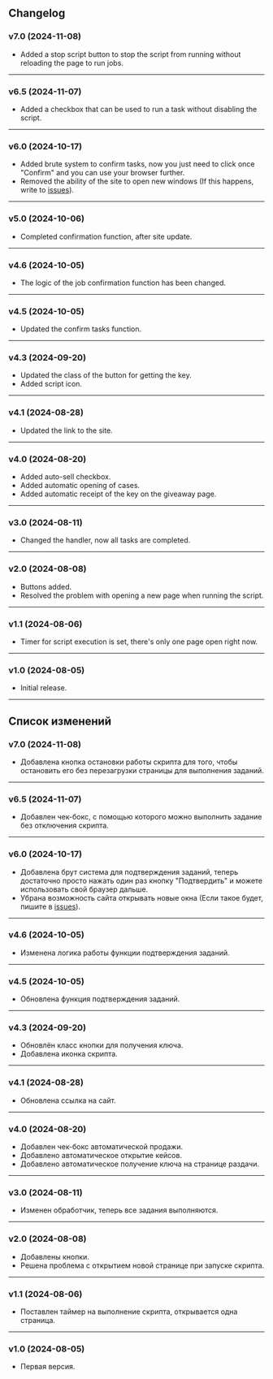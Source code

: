 ## Changelog
### v7.0 (2024-11-08)
* Added a stop script button to stop the script from running without reloading the page to run jobs.
***
### v6.5 (2024-11-07)
* Added a checkbox that can be used to run a task without disabling the script.
***
### v6.0 (2024-10-17)
* Added brute system to confirm tasks, now you just need to click once "Confirm" and you can use your browser further.
* Removed the ability of the site to open new windows (If this happens, write to [issues](https://github.com/MAX1MDEV/FreeruCompanion/issues)).
***
### v5.0 (2024-10-06)
* Completed confirmation function, after site update.
***
### v4.6 (2024-10-05)
* The logic of the job confirmation function has been changed.
***
### v4.5 (2024-10-05)
* Updated the confirm tasks function.
***
### v4.3 (2024-09-20)
* Updated the class of the button for getting the key.
* Added script icon.
***
### v4.1 (2024-08-28)
* Updated the link to the site.
***
### v4.0 (2024-08-20)
* Added auto-sell checkbox.
* Added automatic opening of cases.
* Added automatic receipt of the key on the giveaway page.
***
### v3.0 (2024-08-11)
* Changed the handler, now all tasks are completed.
***
### v2.0 (2024-08-08)
* Buttons added.
* Resolved the problem with opening a new page when running the script.
***
### v1.1 (2024-08-06)
* Timer for script execution is set, there's only one page open right now.
***
### v1.0 (2024-08-05)
* Initial release.

***

## Список изменений
### v7.0 (2024-11-08)
* Добавлена кнопка остановки работы скрипта для того, чтобы остановить его без перезагрузки страницы для выполнения заданий.
***
### v6.5 (2024-11-07)
* Добавлен чек-бокс, с помощью которого можно выполнить задание без отключения скрипта.
***
### v6.0 (2024-10-17)
* Добавлена брут система для подтверждения заданий, теперь достаточно просто нажать один раз кнопку "Подтвердить" и можете использовать свой браузер дальше.
* Убрана возможность сайта открывать новые окна (Если такое будет, пишите в [issues](https://github.com/MAX1MDEV/FreeruCompanion/issues)).
***
### v4.6 (2024-10-05)
* Изменена логика работы функции подтверждения заданий.
***
### v4.5 (2024-10-05)
* Обновлена функция подтверждения заданий.
***
### v4.3 (2024-09-20)
* Обновлён класс кнопки для получения ключа.
* Добавлена иконка скрипта.
***
### v4.1 (2024-08-28)
* Обновлена ссылка на сайт.
***
### v4.0 (2024-08-20)
* Добавлен чек-бокс автоматической продажи.
* Добавлено автоматическое открытие кейсов.
* Добавлено автоматическое получение ключа на странице раздачи.
***
### v3.0 (2024-08-11)
* Изменен обработчик, теперь все задания выполняются.
***
### v2.0 (2024-08-08)
* Добавлены кнопки.
* Решена проблема с открытием новой странице при запуске скрипта.
***
### v1.1 (2024-08-06)
* Поставлен таймер на выполнение скрипта, открывается одна страница.
***
### v1.0 (2024-08-05)
* Первая версия.
